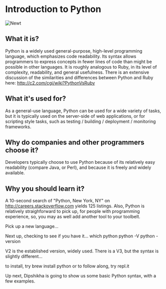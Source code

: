 # Introduction to Python

![Newt](http://mindfunda.com/wp-content/uploads/2015/03/f297_airspeedvelocity.jpg)

## What it is?
Python is a widely used general-purpose, high-level programming language, which emphasizes code readability. 
Its syntax allows programmers to express concepts in fewer lines of code than might be possible in other languages.  It is roughly analogous to Ruby, in its level of complexity, readability, and general usefulness.  There is an extensive discussion of the similarities and differences between Python and Ruby here:  http://c2.com/cgi/wiki?PythonVsRuby

## What it's used for?
As a general-use language, Python can be used for a wide variety of tasks, but it is typically used on the server-side of web applications, or for scripting style tasks, such as testing / building / deployment / monitoring frameworks.

## Why do companies and other programmers choose it?
Developers typically choose to use Python because of its relatively easy readability (compare Java, or Perl), and because it is freely and widely available.

## Why you should learn it?
A 10-second search of "Python, New York, NY" on http://careers.stackoverflow.com yields 125 listings.  Also, Python is relatively straighforward to pick up, for people with programming experience, so, you may as well add another tool to your toolbelt.

Pick up a new language...

Next up, checking to see if you have it...
which python
python -V
python -version

V2 is the established version, widely used.
There is a V3, but the syntax is slightly different...

to install, try brew install python
 or to follow along, try repl.it

 Up next, Dipshikha is going to show us some basic Python syntax, with a few examples.
